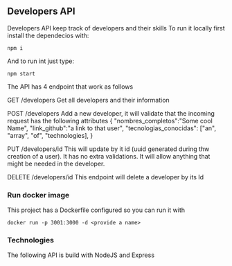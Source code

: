 ## Developers API

Developers API keep track of developers and their skills
To run it locally first install the dependecios with:
```
npm i
```
And to run int just type:
```
npm start
```

The API has 4 endpoint that work as follows

GET /developers
Get all developers and their information

POST /developers
Add a new developer, it will validate that the incoming request has the following attributes
{
	"nombres_completos":"Some cool Name",
	"link_github":"a link to that user",
	"tecnologias_conocidas": ["an", "array", "of", "technologies],
}

PUT /developers/id
This will update by it id (uuid generated during thw creation of a user). It has no extra validations.
It will allow anything that might be needed in the developer.

DELETE /developers/id
This endpoint will delete a developer by its Id

### Run docker image

This project has a Dockerfile configured so you can run it with
```
docker run -p 3001:3000 -d <provide a name>
```
### Technologies
The following API is build with NodeJS and Express
